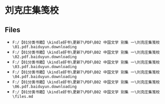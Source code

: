 # 刘克庄集笺校

## Files

- `F:/【01分类书籍】\kindle好书\更新7\PDF\B02 中国文学 别集 一\刘克庄集笺校\01.pdf.baiduyun.downloading`
- `F:/【01分类书籍】\kindle好书\更新7\PDF\B02 中国文学 别集 一\刘克庄集笺校\02.pdf.baiduyun.downloading`
- `F:/【01分类书籍】\kindle好书\更新7\PDF\B02 中国文学 别集 一\刘克庄集笺校\03.pdf.baiduyun.downloading`
- `F:/【01分类书籍】\kindle好书\更新7\PDF\B02 中国文学 别集 一\刘克庄集笺校\04.pdf.baiduyun.downloading`
- `F:/【01分类书籍】\kindle好书\更新7\PDF\B02 中国文学 别集 一\刘克庄集笺校\06.pdf.baiduyun.downloading`
- `F:/【01分类书籍】\kindle好书\更新7\PDF\B02 中国文学 别集 一\刘克庄集笺校\files.md`
